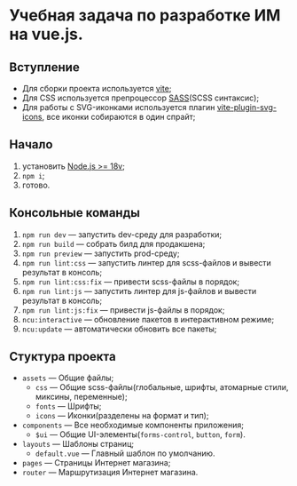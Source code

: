 # Учебная задача по разработке ИМ на vue.js.

## Вступление
* Для сборки проекта используется [vite](https://vitejs.dev/);
* Для CSS используется препроцессор [SASS](https://sass-lang.com/)(SCSS синтаксис);
* Для работы с SVG-иконками используется плагин [vite-plugin-svg-icons](https://github.com/vbenjs/vite-plugin-svg-icons), все иконки собираются в один спрайт;

## Начало
1. установить [Node.js >= 18v](https://nodejs.org/en/);
2. ``npm i``;
3. готово.

## Консольные команды
1. ``npm run dev`` 	        — запустить dev-среду для разработки;
2. ``npm run build``        — собрать билд для продакшена;
3. ``npm run preview``      — запустить prod-среду;
4. ``npm run lint:css``     — запустить линтер для scss-файлов и вывести результат в консоль;
5. ``npm run lint:css:fix`` — привести scss-файлы в порядок;
6. ``npm run lint:js``      — запустить линтер для js-файлов и вывести результат в консоль;
7. ``npm run lint:js:fix``  — привести js-файлы в порядок;
8. ``ncu:interactive``      — обновление пакетов в интерактивном режиме;
9. ``ncu:update``           — автоматически обновить все пакеты;

## Стуктура проекта
* ``assets`` — Общие файлы;
  - ``css``   — Общие scss-файлы(глобальные, шрифты, атомарные стили, миксины, переменные);
  - ``fonts`` — Шрифты;
  - ``icons`` — Иконки(разделены на формат и тип);
* ``components`` — Все необходимые компоненты приложения;
  - ``$ui`` — Общие UI-элементы(``forms-control``, ``button``, ``form``).
* ``layouts`` — Шаблоны страниц;
  - ``default.vue`` — Главный шаблон по умолчанию.
* ``pages``   — Страницы Интернет магазина;
* ``router``  — Маршрутизация Интернет магазина.
